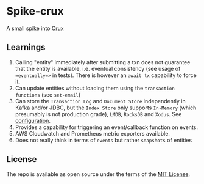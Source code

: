 # Spike-crux
A small spike into [Crux](https://github.com/juxt/crux "Crux")

## Learnings
1. Calling "entity" immediately after submitting a txn does not guarantee that the entity is available, i.e. eventual consistency (see usage of `=eventually=>` in tests). There is however an `await tx` capability to force it.
2. Can update entities without loading them using the `transaction functions` (see `set-email`)
3. Can store the `Transaction Log` and `Document Store` independently in Kafka and/or JDBC, but the `Index Store`
   only supports `In-Memory` (which presumably is not production grade), `LMDB`, `RocksDB` and `Xodus`. See [configuration](https://www.opencrux.com/reference/21.04-1.16.0/configuration.html).
4. Provides a capability for triggering an event/callback function on events.
5. AWS Cloudwatch and Prometheus metric exporters available.
6. Does not really think in terms of `events` but rather `snapshots` of entities

## License
The repo is available as open source under the terms of the [MIT License](http://opensource.org/licenses/MIT).